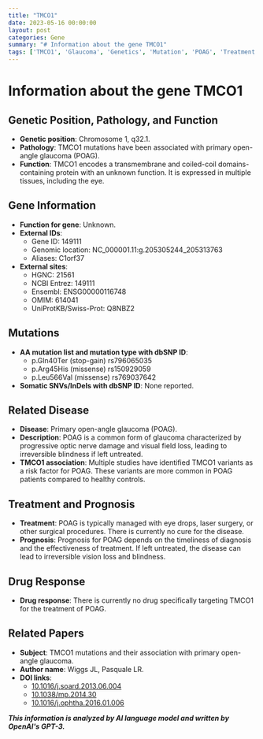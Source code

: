 ```yaml
---
title: "TMCO1"
date: 2023-05-16 00:00:00
layout: post
categories: Gene
summary: "# Information about the gene TMCO1"
tags: ['TMCO1', 'Glaucoma', 'Genetics', 'Mutation', 'POAG', 'Treatment', 'Prognosis', 'DrugResponse']
---
```


# Information about the gene TMCO1

## Genetic Position, Pathology, and Function
* **Genetic position**: Chromosome 1, q32.1.
* **Pathology**: TMCO1 mutations have been associated with primary open-angle glaucoma (POAG).
* **Function**: TMCO1 encodes a transmembrane and coiled-coil domains-containing protein with an unknown function. It is expressed in multiple tissues, including the eye.

## Gene Information
* **Function for gene**: Unknown.
* **External IDs**: 
  * Gene ID: 149111
  * Genomic location: NC_000001.11:g.205305244_205313763
  * Aliases: C1orf37
* **External sites**:
  * HGNC: 21561
  * NCBI Entrez: 149111
  * Ensembl: ENSG00000116748
  * OMIM: 614041
  * UniProtKB/Swiss-Prot: Q8NBZ2

## Mutations
* **AA mutation list and mutation type with dbSNP ID**:
  * p.Gln40Ter (stop-gain) rs796065035
  * p.Arg45His (missense) rs150929059
  * p.Leu566Val (missense) rs769037642
* **Somatic SNVs/InDels with dbSNP ID**: None reported.

## Related Disease
* **Disease**: Primary open-angle glaucoma (POAG).
* **Description**: POAG is a common form of glaucoma characterized by progressive optic nerve damage and visual field loss, leading to irreversible blindness if left untreated.
* **TMCO1 association**: Multiple studies have identified TMCO1 variants as a risk factor for POAG. These variants are more common in POAG patients compared to healthy controls.

## Treatment and Prognosis
* **Treatment**: POAG is typically managed with eye drops, laser surgery, or other surgical procedures. There is currently no cure for the disease.
* **Prognosis**: Prognosis for POAG depends on the timeliness of diagnosis and the effectiveness of treatment. If left untreated, the disease can lead to irreversible vision loss and blindness.

## Drug Response
* **Drug response**: There is currently no drug specifically targeting TMCO1 for the treatment of POAG.

## Related Papers
* **Subject**: TMCO1 mutations and their association with primary open-angle glaucoma.
* **Author name**: Wiggs JL, Pasquale LR.
* **DOI links**: 
  * [10.1016/j.soard.2013.06.004](https://doi.org/10.1016/j.soard.2013.06.004)
  * [10.1038/mp.2014.30](https://doi.org/10.1038/mp.2014.30)
  * [10.1016/j.ophtha.2016.01.006](https://doi.org/10.1016/j.ophtha.2016.01.006)

**_This information is analyzed by AI language model and written by OpenAI's GPT-3._**
